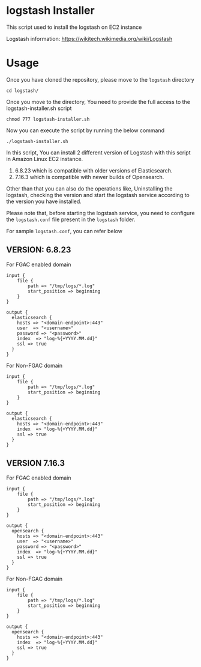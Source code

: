 # logstash Installer

This script used to install the logstash on EC2 instance

Logstash information: https://wikitech.wikimedia.org/wiki/Logstash


# Usage

Once you have cloned the repository, please move to the ```logstash``` directory

````cd logstash/````

Once you move to the directory, You need to provide the full access to the logstash-installer.sh script

````chmod 777 logstash-installer.sh````

Now you can execute the script by running the below command

````./logstash-installer.sh````

In this script, You can install 2 different version of Logstash with this script in Amazon Linux EC2 instance.

1. 6.8.23 which is compatible with older versions of Elasticsearch.
2. 7.16.3 which is compatible with newer builds of Opensearch.

Other than that you can also do the operations like, Uninstalling the logstash, checking the version and start the logstash service according to the version you have installed.

Please note that, before starting the logstash service, you need to configure the ```logstash.conf``` file present in the ```logstash``` folder.

For sample ```logstash.conf```, you can refer below 

VERSION: 6.8.23
-

For FGAC enabled domain

````
input {
    file {
        path => "/tmp/logs/*.log"
        start_position => beginning
    }
}

output {
  elasticsearch {
    hosts => "<domain-endpoint>:443"
    user  => "<username>"
    password => "<password>"
    index  => "log-%{+YYYY.MM.dd}"
    ssl => true
  }
}
````

For Non-FGAC domain

````
input {
    file {
        path => "/tmp/logs/*.log"
        start_position => beginning
    }
}

output {
  elasticsearch {
    hosts => "<domain-endpoint>:443"
    index  => "log-%{+YYYY.MM.dd}"
    ssl => true
  }
}
````

VERSION 7.16.3
-

For FGAC enabled domain

````
input {
    file {
        path => "/tmp/logs/*.log"
        start_position => beginning
    }
}

output {
  opensearch {
    hosts => "<domain-endpoint>:443"
    user  => "<username>"
    password => "<password>"
    index  => "log-%{+YYYY.MM.dd}"
    ssl => true
  }
}
````

For Non-FGAC domain

````
input {
    file {
        path => "/tmp/logs/*.log"
        start_position => beginning
    }
}

output {
  opensearch {
    hosts => "<domain-endpoint>:443"
    index  => "log-%{+YYYY.MM.dd}"
    ssl => true
  }
}
````

